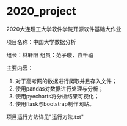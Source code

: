 # 2020_project
2020大连理工大学软件学院开源软件基础大作业

项目名称：中国大学数据分析

组长：林轩阳  组员：范子璇，袁千禧

主要内容：
1. 对于高考网的数据进行爬取并且存入文件；
2. 使用pandas对数据进行处理与分析；
3. 使用pyecharts将分析结果可视化；
4. 使用flask与bootstrap制作网站。

项目运行方法详见"运行方法.txt"
